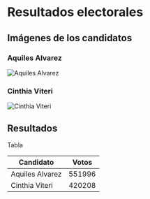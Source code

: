# Resultados electorales 

## Imágenes de los candidatos
### Aquiles Alvarez
![Aquiles Alvarez](https://raw.githubusercontent.com/AnJoGar/AndersonJEj.github.io/main/aquiles.jfif)
### Cinthia Viteri
![Cinthia Viteri](https://raw.githubusercontent.com/AnJoGar/AndersonJEj.github.io/blob/main/cinthia.png)

## Resultados 

Tabla 

| Candidato | Votos   |
| --------- | ------- |
| Aquiles Alvarez  | 551996 |
| Cinthia Viteri   | 420208 |

